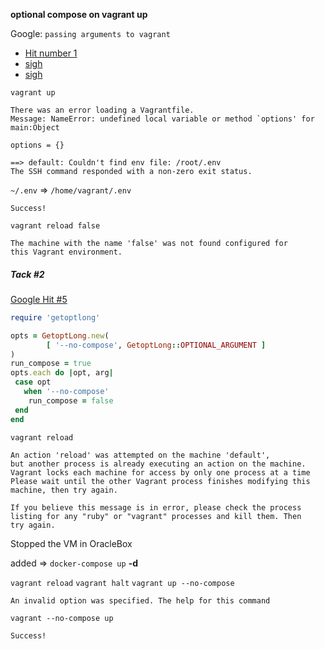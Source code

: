 **optional compose on vagrant up**

Google: `passing arguments to vagrant` 

* [Hit number 1](http://stackoverflow.com/questions/14124234/how-to-pass-parameter-on-vagrant-up-and-have-it-in-the-scope-of-chef-cookbook)
* [sigh](http://ruby.bastardsbook.com/chapters/ifelse/)
* [sigh](http://stackoverflow.com/questions/8119970/string-true-and-false-to-boolean)


`vagrant up`

```
There was an error loading a Vagrantfile. 
Message: NameError: undefined local variable or method `options' for main:Object
```

`options = {}`

```
==> default: Couldn't find env file: /root/.env
The SSH command responded with a non-zero exit status. 
```

`~/.env` => `/home/vagrant/.env`

```
Success!
```

`vagrant reload false`

```
The machine with the name 'false' was not found configured for
this Vagrant environment.
```

##### Tack #2
[Google Hit #5](http://www.shakedos.com/2014/Feb/25/passing-vagrant-command-line-parameters.html)

```ruby
require 'getoptlong'

opts = GetoptLong.new(
        [ '--no-compose', GetoptLong::OPTIONAL_ARGUMENT ]
)
run_compose = true
opts.each do |opt, arg|
 case opt
   when '--no-compose'
    run_compose = false
 end
end
```

`vagrant reload`

```
An action 'reload' was attempted on the machine 'default',
but another process is already executing an action on the machine.
Vagrant locks each machine for access by only one process at a time
Please wait until the other Vagrant process finishes modifying this
machine, then try again.

If you believe this message is in error, please check the process
listing for any "ruby" or "vagrant" processes and kill them. Then
try again.
```

Stopped the VM in OracleBox

added => `docker-compose up` **-d**

`vagrant reload`
`vagrant halt`
`vagrant up --no-compose`

```
An invalid option was specified. The help for this command
```

`vagrant --no-compose up`

```
Success!
```
